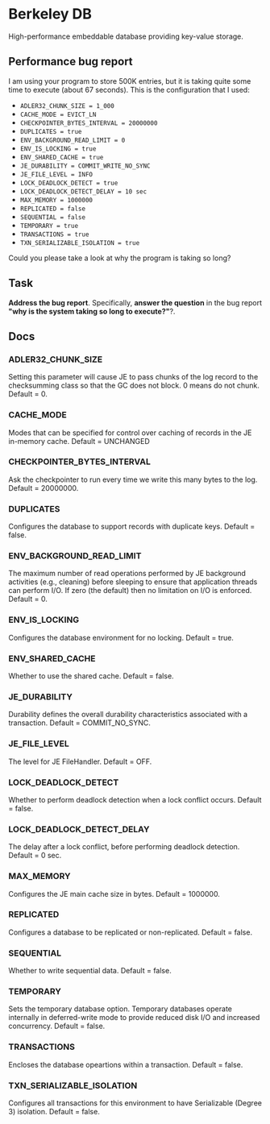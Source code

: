 # Berkeley DB

High-performance embeddable database providing key-value storage.

## Performance bug report

I am using your program to store 500K entries, but it is taking quite some time to execute (about 67 seconds). This is
the configuration that I used:

* `ADLER32_CHUNK_SIZE = 1_000`
* `CACHE_MODE = EVICT_LN`
* `CHECKPOINTER_BYTES_INTERVAL = 20000000`
* `DUPLICATES = true`
* `ENV_BACKGROUND_READ_LIMIT = 0`
* `ENV_IS_LOCKING = true`
* `ENV_SHARED_CACHE = true`
* `JE_DURABILITY = COMMIT_WRITE_NO_SYNC`
* `JE_FILE_LEVEL = INFO`
* `LOCK_DEADLOCK_DETECT = true`
* `LOCK_DEADLOCK_DETECT_DELAY = 10 sec`
* `MAX_MEMORY = 1000000`
* `REPLICATED = false`
* `SEQUENTIAL = false`
* `TEMPORARY = true`
* `TRANSACTIONS = true`
* `TXN_SERIALIZABLE_ISOLATION = true`

Could you please take a look at why the program is taking so long?

## Task

**Address the bug report**. Specifically, **answer the question** in the bug report **"why is the system taking so long
to execute?"**?.

## Docs

### ADLER32_CHUNK_SIZE

Setting this parameter will cause JE to pass chunks of the log record to the checksumming class so that the GC does not
block. 
0 means do not chunk. 
Default = 0.

### CACHE_MODE
Modes that can be specified for control over caching of records in the JE in-memory cache.
Default = UNCHANGED

### CHECKPOINTER_BYTES_INTERVAL
Ask the checkpointer to run every time we write this many bytes to the log. 
Default = 20000000.

### DUPLICATES
Configures the database to support records with duplicate keys.
Default = false.

### ENV_BACKGROUND_READ_LIMIT
The maximum number of read operations performed by JE background activities (e.g., cleaning) before sleeping to ensure that application threads can perform I/O.
If zero (the default) then no limitation on I/O is enforced.
Default = 0.

### ENV_IS_LOCKING
Configures the database environment for no locking.
Default = true.

### ENV_SHARED_CACHE
Whether to use the shared cache.
Default = false.

### JE_DURABILITY
Durability defines the overall durability characteristics associated with a transaction.
Default = COMMIT_NO_SYNC.

### JE_FILE_LEVEL
The level for JE FileHandler.
Default = OFF.

### LOCK_DEADLOCK_DETECT
Whether to perform deadlock detection when a lock conflict occurs.
Default = false.

### LOCK_DEADLOCK_DETECT_DELAY
The delay after a lock conflict, before performing deadlock detection.
Default = 0 sec.

### MAX_MEMORY
Configures the JE main cache size in bytes.
Default = 1000000.

### REPLICATED
Configures a database to be replicated or non-replicated.
Default = false.

### SEQUENTIAL
Whether to write sequential data.
Default = false.

### TEMPORARY
Sets the temporary database option.
Temporary databases operate internally in deferred-write mode to provide reduced disk I/O and increased concurrency.
Default = false.

### TRANSACTIONS
Encloses the database opeartions within a transaction.
Default = false.

### TXN_SERIALIZABLE_ISOLATION
Configures all transactions for this environment to have Serializable (Degree 3) isolation.
Default = false.

